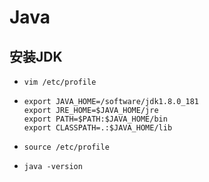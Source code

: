 # Java

## 安装JDK

- `vim /etc/profile`
- ```shell
  export JAVA_HOME=/software/jdk1.8.0_181
  export JRE_HOME=$JAVA_HOME/jre
  export PATH=$PATH:$JAVA_HOME/bin
  export CLASSPATH=.:$JAVA_HOME/lib
  ```

- `source /etc/profile`
- `java -version`